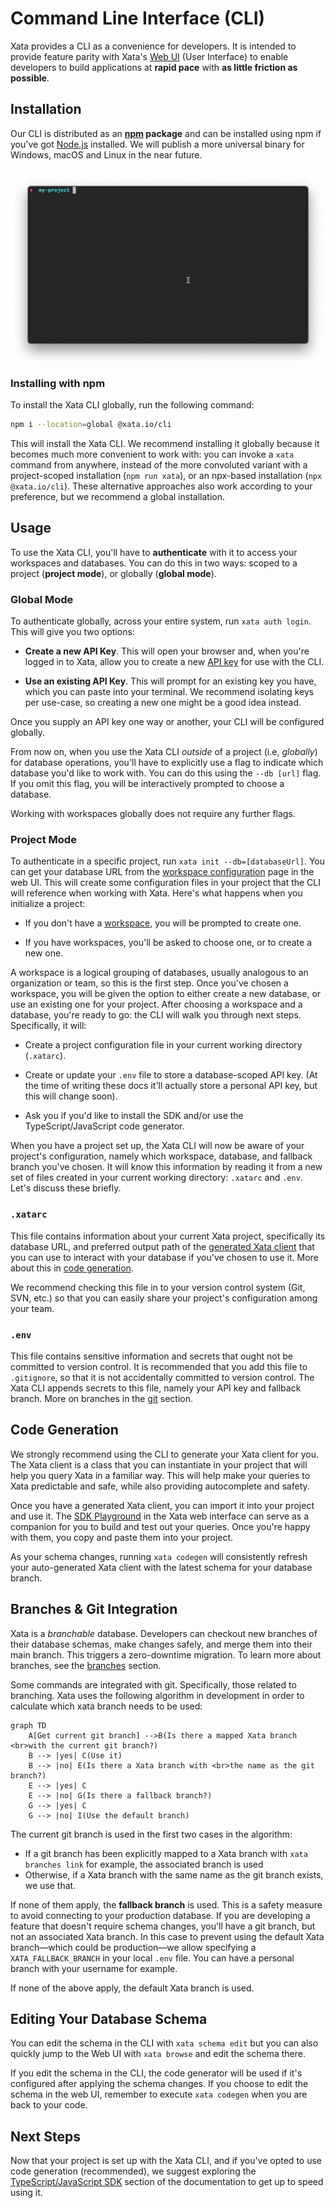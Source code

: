 # Command Line Interface (CLI)

Xata provides a CLI as a convenience for developers. It is intended to provide feature parity with Xata's [Web UI](https://docs.xata.io/getting-started) (User Interface) to enable developers to build applications at **rapid pace** with **as little friction as possible**.

## Installation

Our CLI is distributed as an **[npm](https://www.npmjs.com/package/@xata.io/cli) package** and can be installed using npm if you've got [Node.js](https://nodejs.org/) installed. We will publish a more universal binary for Windows, macOS and Linux in the near future.

![Installing the Xata CLI](/screenshots/CliInstall.gif)

### Installing with npm

To install the Xata CLI globally, run the following command:

```sh
npm i --location=global @xata.io/cli
```

This will install the Xata CLI. We recommend installing it globally because it becomes much more convenient to work with: you can invoke a `xata` command from anywhere, instead of the more convoluted variant with a project-scoped installation (`npm run xata`), or an npx-based installation (`npx @xata.io/cli`). These alternative approaches also work according to your preference, but we recommend a global installation.

## Usage

To use the Xata CLI, you'll have to **authenticate** with it to access your workspaces and databases. You can do this in two ways: scoped to a project (**project mode**), or globally (**global mode**).

### Global Mode

To authenticate globally, across your entire system, run `xata auth login`. This will give you two options:

- **Create a new API Key**. This will open your browser and, when you're logged in to Xata, allow you to create a new [API key](https://docs.xata.io/concepts/api-keys) for use with the CLI.

- **Use an existing API Key**. This will prompt for an existing key you have, which you can paste into your terminal. We recommend isolating keys per use-case, so creating a new one might be a good idea instead.

Once you supply an API key one way or another, your CLI will be configured globally.

From now on, when you use the Xata CLI _outside_ of a project (i.e, _globally_) for database operations, you'll have to explicitly use a flag to indicate which database you'd like to work with. You can do this using the `--db [url]` flag. If you omit this flag, you will be interactively prompted to choose a database.

Working with workspaces globally does not require any further flags.

### Project Mode

To authenticate in a specific project, run `xata init --db=[databaseUrl]`. You can get your database URL from the [workspace configuration](https://docs.xata.io/concepts/workspaces#configuring-a-workspace) page in the web UI. This will create some configuration files in your project that the CLI will reference when working with Xata. Here's what happens when you initialize a project:

- If you don't have a [workspace](https://docs.xata.io/concepts/workspaces), you will be prompted to create one.

- If you have workspaces, you'll be asked to choose one, or to create a new one.

A workspace is a logical grouping of databases, usually analogous to an organization or team, so this is the first step. Once you've chosen a workspace, you will be given the option to either create a new database, or use an existing one for your project. After choosing a workspace and a database, you're ready to go: the CLI will walk you through next steps. Specifically, it will:

- Create a project configuration file in your current working directory (`.xatarc`).

- Create or update your `.env` file to store a database-scoped API key. (At the time of writing these docs it'll actually store a personal API key, but this will change soon).

- Ask you if you'd like to install the SDK and/or use the TypeScript/JavaScript code generator.

When you have a project set up, the Xata CLI will now be aware of your project's configuration, namely which workspace, database, and fallback branch you've chosen. It will know this information by reading it from a new set of files created in your current working directory: `.xatarc` and `.env`. Let's discuss these briefly.

### `.xatarc`

This file contains information about your current Xata project, specifically its database URL, and preferred output path of the [generated Xata client](#code-generation) that you can use to interact with your database if you've chosen to use it. More about this in [code generation](#code-generation).

We recommend checking this file in to your version control system (Git, SVN, etc.) so that you can easily share your project's configuration among your team.

### `.env`

This file contains sensitive information and secrets that ought not be committed to version control. It is recommended that you add this file to `.gitignore`, so that it is not accidentally committed to version control. The Xata CLI appends secrets to this file, namely your API key and fallback branch. More on branches in the [git](#git-integration) section.

## Code Generation

We strongly recommend using the CLI to generate your Xata client for you. The Xata client is a class that you can instantiate in your project that will help you query Xata in a familiar way. This will help make your queries to Xata predictable and safe, while also providing autocomplete and safety.

Once you have a generated Xata client, you can import it into your project and use it. The [SDK Playground](https://docs.xata.io/sdk/playground) in the Xata web interface can serve as a companion for you to build and test out your queries. Once you're happy with them, you copy and paste them into your project.

As your schema changes, running `xata codegen` will consistently refresh your auto-generated Xata client with the latest schema for your database branch.

## Branches & Git Integration

Xata is a _branchable_ database. Developers can checkout new branches of their database schemas, make changes safely, and merge them into their main branch. This triggers a zero-downtime migration. To learn more about branches, see the [branches](https://docs.xata.io/concepts/branches) section.

Some commands are integrated with git. Specifically, those related to branching. Xata uses the following algorithm in development in order to calculate which xata branch needs to be used:

```mermaid
graph TD
    A[Get current git branch] -->B(Is there a mapped Xata branch <br>with the current git branch?)
    B --> |yes| C(Use it)
    B --> |no| E(Is there a Xata branch with <br>the name as the git branch?)
    E --> |yes| C
    E --> |no| G(Is there a fallback branch?)
    G --> |yes| C
    G --> |no| I(Use the default branch)
```

The current git branch is used in the first two cases in the algorithm:

- If a git branch has been explicitly mapped to a Xata branch with `xata branches link` for example, the associated branch is used
- Otherwise, if a Xata branch with the same name as the git branch exists, we use that.

If none of them apply, the **fallback branch** is used. This is a safety measure to avoid connecting to your production database. If you are developing a feature that doesn't require schema changes, you'll have a git branch, but not an associated Xata branch. In this case to prevent using the default Xata branch—which could be production—we allow specifying a `XATA_FALLBACK_BRANCH` in your local `.env` file. You can have a personal branch with your username for example.

If none of the above apply, the default Xata branch is used.

## Editing Your Database Schema

You can edit the schema in the CLI with `xata schema edit` but you can also quickly jump to the Web UI with `xata browse` and edit the schema there.

If you edit the schema in the CLI, the code generator will be used if it's configured after applying the schema changes. If you choose to edit the schema in the web UI, remember to execute `xata codegen` when you are back to your code.

## Next Steps

Now that your project is set up with the Xata CLI, and if you've opted to use code generation (recommended), we suggest exploring the [TypeScript/JavaScript SDK](https://docs.xata.io/sdk/getting-started) section of the documentation to get up to speed using it.
